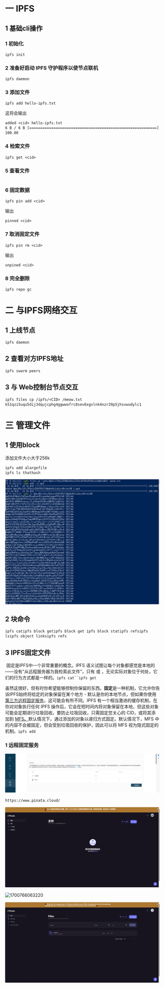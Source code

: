 # 一 IPFS

## 1 基础cli操作

### 1 初始化

```
ipfs init
```

### 2 准备好启动 IPFS 守护程序以使节点联机

```
ipfs daemon
```

### 3 添加文件

```
ipfs add hello-ipfs.txt
```

这将会输出

```
added <cid> hello-ipfs.txt
6 B / 6 B [==========================================================] 100.00
```

### 4 检索文件

```
ipfs get <cid>
```

### 5 查看文件

```

```

### 6 固定数据

```
ipfs pin add <cid>
```

输出

```
pinned <cid>
```

### 7 取消固定文件

```
ipfs pin rm <cid>
```

输出

```
unpined <cid>
```

###  8 完全删除

```
ipfs repo gc
```

# 二 与IPFS网络交互

## 1 上线节点

```
ipfs daemon
```

## 2 查看对方IPFS地址

```
ipfs swarm peers
```

## 3 与 Web控制台节点交互

```
ipfs files cp /ipfs/<CID> /meow.txt
k51qzi5uqu5dij3dqujcphg4ggwwofrc8sev6xgvlnk4nzr29p5jhsvwudylc1
```

# 三 管理文件

## 1 使用block

添加文件大小大于256k ​	

```
ipfs add alargefile
ipfs ls thathash
```

![](assets/1700762177597.png)

## 2 块命令

```
ipfs catipfs block getipfs block get ipfs block statipfs refsipfs lsipfs object linksipfs refs
```

## 3 IPFS固定文件

​	固定是IPFS中一个非常重要的概念。IPFS 语义试图让每个对象都感觉是本地的——没有“从远程服务器为我检索此文件”，只有 或 ，无论实际对象位于何处，它们的行为方式都是一样的。`ipfs cat``ipfs get`

虽然这很好，但有时你希望能够控制你保留的东西。**固定**是一种机制，它允许你告诉IPFS始终将给定的对象保留在某个地方 - 默认是你的本地节点，但如果你使用[第三方远程固定服务](https://docs.ipfs.tech/how-to/work-with-pinning-services/)，这可能会有所不同。IPFS 有一个相当激进的缓存机制，在你对对象执行任何 IPFS 操作后，它会在短时间内将对象保留在本地，但这些对象可能会定期进行垃圾回收。要防止垃圾回收，只需固定您关心的 CID，或将其添加到 [MFS。](https://docs.ipfs.tech/concepts/file-systems/#mutable-file-system-mfs)默认情况下，通过添加的对象以递归方式固定。默认情况下，MFS 中的内容不会被固定，但会受到垃圾回收的保护，因此可以将 MFS 视为隐式固定的机制。`ipfs add`

### 1 远程固定服务

![](assets/1700766131133-1700768045798.png)

```
https://www.pinata.cloud/
```

![](assets/1700766017025.png)

![1700766063220](C:\Users\qjy\AppData\Roaming\Typora\typora-user-images\1700766063220.png)

![](assets/1700766095556.png)

